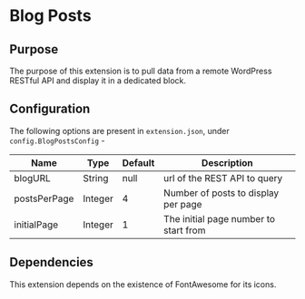 # Blog Posts

## Purpose
The purpose of this extension is to pull data from a remote WordPress RESTful API and display it in a dedicated block.

## Configuration

The following options are present in `extension.json`, under `config.BlogPostsConfig` -

| Name         | Type    | Default | Description
|--------------|---------|---------|-------------
| blogURL      | String  | null    | url of the REST API to query
| postsPerPage | Integer | 4       | Number of posts to display per page
| initialPage  | Integer | 1       | The initial page number to start from

## Dependencies
This extension depends on the existence of FontAwesome for its icons.
